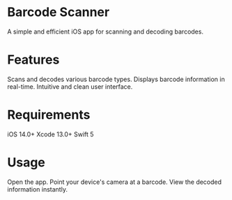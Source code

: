 # Barcode Scanner
A simple and efficient iOS app for scanning and decoding barcodes.

# Features
Scans and decodes various barcode types.
Displays barcode information in real-time.
Intuitive and clean user interface.

# Requirements
iOS 14.0+
Xcode 13.0+
Swift 5

# Usage
Open the app.
Point your device's camera at a barcode.
View the decoded information instantly.
